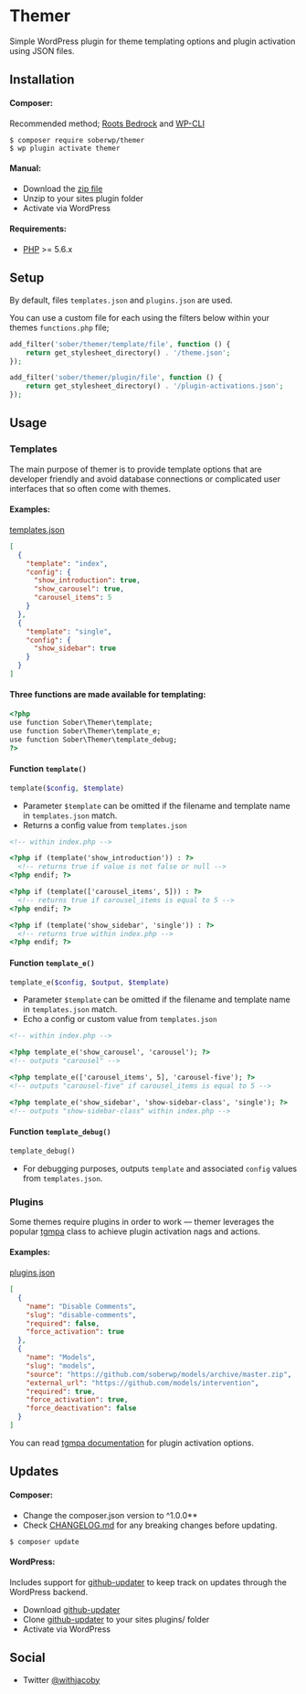 # Themer

Simple WordPress plugin for theme templating options and plugin activation using JSON files.

## Installation

#### Composer:

Recommended method; [Roots Bedrock](https://roots.io/bedrock/) and [WP-CLI](http://wp-cli.org/)
```shell
$ composer require soberwp/themer
$ wp plugin activate themer
```

#### Manual:

* Download the [zip file](https://github.com/soberwp/themer/archive.master.zip)
* Unzip to your sites plugin folder
* Activate via WordPress

#### Requirements:

* [PHP](http://php.net/manual/en/install.php) >= 5.6.x

## Setup

By default, files `templates.json` and `plugins.json` are used.

You can use a custom file for each using the filters below within your themes `functions.php` file; 
```php
add_filter('sober/themer/template/file', function () {
    return get_stylesheet_directory() . '/theme.json';
});

add_filter('sober/themer/plugin/file', function () {
    return get_stylesheet_directory() . '/plugin-activations.json';
});
```

## Usage

### Templates

The main purpose of themer is to provide template options that are developer friendly and avoid database connections or complicated user interfaces that so often come with themes.

#### Examples:

[templates.json](.github/templates.json)

```json
[
  {
    "template": "index",
    "config": {
      "show_introduction": true,
      "show_carousel": true,
      "carousel_items": 5
    }
  },
  {
    "template": "single",
    "config": {
      "show_sidebar": true
    }
  }
]
```

#### Three functions are made available for templating:

```html
<?php
use function Sober\Themer\template;
use function Sober\Themer\template_e;
use function Sober\Themer\template_debug;
?>
```

#### Function `template()`
```php
template($config, $template)
```

* Parameter `$template` can be omitted if the filename and template name in `templates.json` match.
* Returns a config value from `templates.json`

```html
<!-- within index.php -->

<?php if (template('show_introduction')) : ?> 
  <!-- returns true if value is not false or null -->
<?php endif; ?>

<?php if (template(['carousel_items', 5])) : ?> 
  <!-- returns true if carousel_items is equal to 5 -->
<?php endif; ?>

<?php if (template('show_sidebar', 'single')) : ?> 
  <!-- returns true within index.php -->
<?php endif; ?>
```

#### Function `template_e()`
```php
template_e($config, $output, $template)
```

* Parameter `$template` can be omitted if the filename and template name in `templates.json` match.
* Echo a config or custom value from `templates.json`

```html
<!-- within index.php -->

<?php template_e('show_carousel', 'carousel'); ?>
<!-- outputs "carousel" -->

<?php template_e(['carousel_items', 5], 'carousel-five'); ?>
<!-- outputs "carousel-five" if carousel_items is equal to 5 -->

<?php template_e('show_sidebar', 'show-sidebar-class', 'single'); ?>
<!-- outputs "show-sidebar-class" within index.php -->
```

#### Function `template_debug()`
```php
template_debug()
```

* For debugging purposes, outputs `template` and associated `config` values from `templates.json`.

### Plugins

Some themes require plugins in order to work &mdash; themer leverages the popular [tgmpa](http://tgmpluginactivation.com/) class to achieve plugin activation nags and actions.

#### Examples:

[plugins.json](.github/plugins.json)

```json
[
  {
    "name": "Disable Comments",
    "slug": "disable-comments",
    "required": false,
    "force_activation": true
  },
  {
    "name": "Models",
    "slug": "models",
    "source": "https://github.com/soberwp/models/archive/master.zip",
    "external_url": "https://github.com/models/intervention",
    "required": true,
    "force_activation": true,
    "force_deactivation": false
  }
]
```

You can read [tgmpa documentation](http://tgmpluginactivation.com/configuration/) for plugin activation options.

## Updates

#### Composer:

* Change the composer.json version to ^1.0.0**
* Check [CHANGELOG.md](CHANGELOG.md) for any breaking changes before updating.

```shell
$ composer update
```

#### WordPress:

Includes support for [github-updater](https://github.com/afragen/github-updater) to keep track on updates through the WordPress backend.
* Download [github-updater](https://github.com/afragen/github-updater)
* Clone [github-updater](https://github.com/afragen/github-updater) to your sites plugins/ folder
* Activate via WordPress

## Social

* Twitter [@withjacoby](https://twitter.com/withjacoby)

